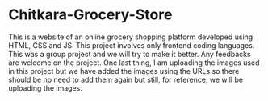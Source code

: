 # Chitkara-Grocery-Store
This is a website of an online grocery shopping platform developed using HTML, CSS and JS. This project involves only frontend coding languages. This was a group project and we will try to make it better. Any feedbacks are welcome on the project. One last thing, I am uploading the images used in this project but we have added the images using the URLs so there should be no need to add them again but still, for reference, we will be uploading the images.
